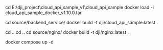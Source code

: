 cd E:\dji_project\cloud_api_sample_v1\cloud_api_sample
docker load -i cloud_api_sample_docker_v1.10.0.tar


cd source/backend_service/
docker build -t dji/cloud_api_sample:latest .

cd ..
cd ..
cd source/nginx/
docker build -t dji/nginx:latest .


docker compose up -d
